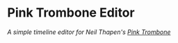 # Pink Trombone Editor

_A simple timeline editor for Neil Thapen's [Pink Trombone](https://dood.al/pinktrombone/)_
